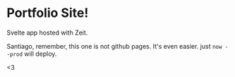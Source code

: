 # Portfolio Site!

Svelte app hosted with Zeit.

Santiago, remember, this one is not github pages. It's even easier. just `now --prod` will deploy.

<3
